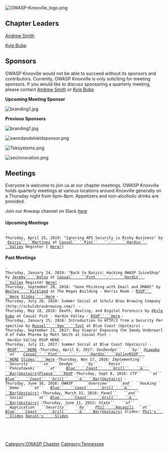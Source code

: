 ![OWASP-Knoxville_logo.png](OWASP-Knoxville_logo.png
"OWASP-Knoxville_logo.png")

## Chapter Leaders

[Andrew Smith](mailto:andrew.smith@owasp.org)

[Kyle Bubp](mailto:kyle.bubp@owasp.org)

## Sponsors

OWASP Knoxville would not be able to succeed without its sponsors and
contributors. Currently, OWASP Knoxville is only soliciting for meeting
sponsors. If you would like to discuss sponsoring a quarterly meeting,
please contact [Andrew Smith](mailto:andrew.smith@owasp.org) or [Kyle
Bubp](mailto:kyle.bubp@owasp.org)

**Upcoming Meeting Sponsor**

![branding1.jpg](branding1.jpg "branding1.jpg")

**Previous Sponsors**

![branding1.jpg](branding1.jpg "branding1.jpg")

![swordandshieldsponsor.png](swordandshieldsponsor.png
"swordandshieldsponsor.png")

![Teksystems.png](Teksystems.png "Teksystems.png")

![secinnovation.png](secinnovation.png "secinnovation.png")

## Meetings

Everyone is welcome to join us at our chapter meetings. OWASP Knoxville
holds quarterly meetings at various locations around Knoxville generally
on a Thursday night from 6pm-8pm. Appetizers and non-alcoholic drinks
are provided.

Join our \#owasp channel on Slack
[here](https://join.slack.com/t/10-sec/shared_invite/enQtMjcwNzE2OTAyNzQzLTBmZjJkZmU3OGFiNzRlNTQwYjgxMGMwNTQzMDA0ZmQ5OGFhNTExNjlmNWZmYjIxYjc1MDkxZDg4Y2MzYTAxZGM)

#### Upcoming Meetings

`-Thursday, April 25, 2019: "Ignoring API Security is Risky Business" by `[`Osiris``
 ``Martinez`](https://www.linkedin.com/in/osirisgmartinez)` at `[`Casual``
 ``Pint``   ``-``   ``Hardin``
 ``Valley`](http://hardin-valley.thecasualpint.com/)` Register [ `[`Here!`](https://www.eventbrite.com/e/owasp-ignoring-api-security-is-risky-business-tickets-60275208772)`]`

#### Past Meetings

`-Thursday, January 24, 2019: "Back to Basics: Hacking OWASP JuiceShop" by `[`Jeremy``
 ``Kelso`](https://twitter.com/dreadjak)` at `[`Casual``   ``Pint``
 ``-``   ``Hardin``
 ``Valley`](http://hardin-valley.thecasualpint.com/)` Register `[`Here!`](https://www.eventbrite.com/e/owasp-knoxville-back-to-basics-hacking-owasp-juiceshop-tickets-54143139588)
`-Thursday, September 20, 2018: "Gone Phishing with Email and DMARC" by `[`Wesley``
 ``Kirkland`](https://wesleyk.me/)` at The Regas Building - Harris Room - `[`RSVP``
 ``Here`](https://www.eventbrite.com/e/owasp-knoxville-gone-phishing-with-email-and-dmarc-tickets-50336131725)` `[`Slides``
 ``Here`](https://www.slideshare.net/WesleyKirkland/lets-go-phishing-with-email-116378241)
`-Thursday, July 26, 2018: Summer Social at Schulz Brau Brewing Company (http://schulzbraubrewing.com/) `
`-Thursday, May 10, 2018: Death, Dealing, and Digital Forensics by `[`@kylebubp`](https://twitter.com/kylebubp)` at Casual Pint - Hardin Valley - `[`RSVP``
 ``Here`](https://www.eventbrite.com/e/owasp-knoxville-spring-meeting-tickets-44958564276)
`-Thursday, January 25, 2018: Introduction to HTTP/2 from a Security Perspective by `[`Russel``
 ``Van``
 ``Tuyl`](https://twitter.com/ne0nd0g)` at Blue Coast (Upstairs)`
`-Thursday, September 21, 2017: Buy Viagra! Exposing the Seedy Underworld of Fake Pharma by Matt Smith at Casual Pint - Hardin Valley RSVP HERE`
`-Thursday, July 13, 2017: Summer Social at Blue Coast (Upstairs) - `[`RSVP``
 ``HERE`](https://www.eventbrite.com/e/knoxville-owasp-social-tickets-35945478895)
`-Thursday, April 6, 2017: `*`SecDevOps``   ``by``
 `[`@sawaba`](https://twitter.com/sawaba)`   ``at``   `[`Casual``
 ``Pint``   ``-``   ``Hardin``
 ``Valley`](http://hardin-valley.thecasualpint.com/)*[`RSVP``
 ``HERE`](https://www.eventbrite.com/e/owasp-knoxville-april-2017-secdevops-tickets-33114881502)` `[`Slides``
 ``Here`](https://www.slideshare.net/AdrianSanabria1/security-and-devops-overview)
`-Thursday, Nov 17, 2016: `*`Implementing``   ``Security``   ``in``
 ``DevOps``   ``by``   ``Kevin``   ``Poniatowski``   ``at``   `[`Blue``
 ``Coast``   ``Grill``   ``&``
 ``Bar(Upstairs)`](http://www.bluecoastgrill.com/)*[`Please``
 ``RSVP`](http://www.eventbrite.com/e/owasp-knoxville-november-2016-tickets-28665229473?aff=WIKI)
`-Thursday, Sept 8, 2016: `*`CTF``   ``at``   `[`Blue``   ``Coast``
 ``Grill``   ``&``
 ``Bar(Upstairs)`](http://www.bluecoastgrill.com/)*
`-Thursday, June 16, 2016: `*`OWASP``   ``Overview``   ``and``
 ``Hacking``   ``Demo``   ``at``   `[`Blue``   ``Coast``   ``Grill``
 ``&``   ``Bar(Upstairs)`](http://www.bluecoastgrill.com/)*
`-Thursday, March 31, 2016: `*`Panel``   ``and``   ``Social``   ``at``
 `[`Blue``   ``Coast``   ``Grill``   ``&``
 ``Bar(Upstairs)`](http://www.bluecoastgrill.com/)*
`-Thursday, June 11, 2015: `*`State``   ``of``   ``Application``
 ``Security``   ``by``   `[`Phil``
 ``Agcaoili`](https://www.linkedin.com/in/phila)`   ``at``   `[`Blue``
 ``Coast``   ``Grill``   ``&``
 ``Bar(Upstairs)`](http://www.bluecoastgrill.com/)*` Slides: `[`Phil's``
 ``Slides`](Media:phila-owasp-knoxville-20150611.pptx "wikilink")` `[`Daniel's``
 ``Slides`](Media:owasp-knoxville-20150611.pptx "wikilink")

` `
` `

` `

[Category:OWASP Chapter](Category:OWASP_Chapter "wikilink")
[Category:Tennessee](Category:Tennessee "wikilink")